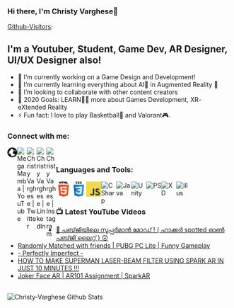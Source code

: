 ### Hi there, I'm Christy Varghese👋
[Github-Visitors]: 

## I'm a Youtuber, Student, Game Dev, AR Designer, UI/UX Designer also!
- 🔭 I’m currently working on a Game Design and Development!
- 🌱 I’m currently learning everything about AI🤖 in Augmented Reality 🤣
- 👯 I’m looking to collaborate with other content creators
- 🥅 2020 Goals: LEARN👩‍🎓 more about Games Development, XR- eXtended Reality
- ⚡ Fun fact: I love to play Basketball🏀 and Valorant🎮.

### Connect with me:

[<img align="left" alt="christyvarghese.me" width="22px" src="https://raw.githubusercontent.com/iconic/open-iconic/master/svg/globe.svg" />][website]
[<img align="left" alt="MegaMamba | YouTube" width="22px" src="https://cdn.jsdelivr.net/npm/simple-icons@v3/icons/youtube.svg" />][youtube]
[<img align="left" alt="Christy Varghese | Twitter" width="22px" src="https://cdn.jsdelivr.net/npm/simple-icons@v3/icons/twitter.svg" />][twitter]
[<img align="left" alt="Christy Varghese | LinkedIn" width="22px" src="https://cdn.jsdelivr.net/npm/simple-icons@v3/icons/linkedin.svg" />][linkedin]
[<img align="left" alt="Christy Varghese | Instagram" width="22px" src="https://cdn.jsdelivr.net/npm/simple-icons@v3/icons/instagram.svg" />][instagram]

<br />


### Languages and Tools:

<img align="left" alt="HTML5" width="34px" src="https://raw.githubusercontent.com/github/explore/80688e429a7d4ef2fca1e82350fe8e3517d3494d/topics/html/html.png" />
<img align="left" alt="CSS3" width="34px" src="https://raw.githubusercontent.com/github/explore/80688e429a7d4ef2fca1e82350fe8e3517d3494d/topics/css/css.png" />
<img align="left" alt="JavaScript" width="34px" src="https://raw.githubusercontent.com/github/explore/80688e429a7d4ef2fca1e82350fe8e3517d3494d/topics/javascript/javascript.png" />
<img align="left" alt="CSharp" width="34px" src="https://img.icons8.com/color/48/000000/c-sharp-logo-2.png"/>
<img align="left" alt="Java" width="34px"  src="https://img.icons8.com/color/48/000000/java-coffee-cup-logo.png"/>
<img align="left" alt="Unity" width="34px" src="https://img.icons8.com/ios-filled/50/000000/unity.png"/>
<img align="left" alt="PS" width="34px" src="https://img.icons8.com/plasticine/100/000000/adobe-photoshop.png"/>
<img align="left" alt="XD" width="34px" src="https://img.icons8.com/plasticine/100/000000/adobe-xd.png"/>
<img align="left" alt="illus" width="34px" src="https://img.icons8.com/plasticine/100/000000/adobe-illustrator.png"/>

<br />
<br />



### 📺 Latest YouTube Videos
<!-- YOUTUBE:START -->
- [🤯 പബ്‌ജിയിലെ സൂപ്പർമാൻ മോഡ് !  ( ഹാക്കർ spotted  ഓൺ പബ്‌ജി ലൈറ്റ് ) 😲](https://youtu.be/jDuaMmqp030)
- [Randomly Matched with friends | PUBG PC Lite | Funny Gameplay](https://youtu.be/NyYRswbbIp4)
- [- Perfectly Imperfect -](https://youtu.be/tWuxxa6j3yE)
- [HOW TO MAKE SUPERMAN LASER-BEAM FILTER USING SPARK AR IN JUST 10 MINUTES !!!](https://youtu.be/ydmuwpsjNw0)
- [Joker Face AR | AR101 Assignment | SparkAR](https://youtu.be/9Kdx4rkPXM0)
<!-- YOUTUBE:END -->
<br />


<img align="left" alt="Christy-Varghese Github Stats" src="https://github-readme-stats.vercel.app/api?username=Christy-Varghese&show_icons=true&hide_border=true" />
<br />

[website]: https://christyvarghese.me/
[twitter]: https://twitter.com/_christyv_8
[youtube]: https://youtube.com/MegaMamba
[instagram]: https://www.instagram.com/_christyv_8/
[linkedin]: https://www.linkedin.com/in/christy-varghese/
[Github-Visitors]: https://komarev.com/ghpvc/?Christy-Varghese=your-github-Christy-Varghese&color=blueviolet&label=VISITORS&style=plastic
